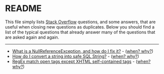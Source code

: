 # README

This file simply lists [Stack Overflow](http://stackoverflow.com) questions, and some answers,
that are useful when closing new questions as duplicates. Below you should find a list of the
typical questions that already answer many of the questions that are asked again and again.

---

* [What is a NullReferenceException, and how do I fix it?](https://stackoverflow.com/questions/4660142/what-is-a-nullreferenceexception-and-how-do-i-fix-it/4660186#4660186) - ([when? why?](SO4660142))
* [How do I convert a string into safe SQL String?](https://stackoverflow.com/questions/5528972/how-do-i-convert-a-string-into-safe-sql-string) - ([when? why?](SO5528972))
* [RegEx match open tags except XHTML self-contained tags](https://stackoverflow.com/questions/1732348/regex-match-open-tags-except-xhtml-self-contained-tags/1732454#1732454) - ([when? why?](SO1732348))
